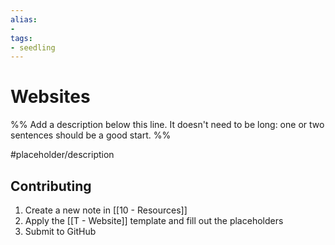 ```yaml
---
alias: 
- 
tags:
- seedling
---
```


# Websites

%% Add a description below this line. It doesn't need to be long: one or two sentences should be a good start. %%

#placeholder/description 

## Contributing

1. Create a new note in [[10 - Resources]]
2. Apply the [[T - Website]] template and fill out the placeholders
3. Submit to GitHub